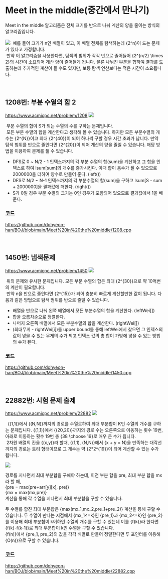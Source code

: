 # Meet in the middle(중간에서 만나기)

Meet in the middle 알고리즘은 전체 크기를 반으로 나눠 계산의 양을 줄이는 방식의 알고리즘입니다.<br><br>
![](2021-11-02-14-19-32.png)
&nbsp;예를 들어 크기가 n인 배열이 있고,
이 배열 전체를 탐색하는데 {2^n}이 드는 문제가 있다고 가정합니다.<br>
&nbsp;만약 이 알고리즘을 사용한다면, 탐색의 범위가 각각 반으로 줄어들어 {2^{n/2} \times 2}의 시간이 소요되어 계산 양이 줄어들게 됩니다. 물론 나눠진 부분을 합하여 결과를 도출하는데 추가적인 계산이 들 수도 있지만, 보통 탐색 연산보다는 적은 시간이 소요됩니다.
<br><br><br>

## 1208번: 부분 수열의 합 2
https://www.acmicpc.net/problem/1208
![](2021-11-02-14-41-08.png)

&nbsp;부분 수열의 합이 S가 되는 수열의 수를 구하는 문제입니다. <br>
&nbsp;모든 부분 수열의 합을 계산한다고 생각해 볼 수 있습니다. 하지만 모든 부분수열의 개수는 {2^{N}}이고 최대 {2^{40}}이 되어 하나씩 구할 경우 시간 초과가 납니다. 만약 탐색 범위를 반으로 줄인다면 {2^{20}}이 되어 계산의 양을 줄일 수 있습니다. 해당 방법을 이용하여 문제를 풀 수 있습니다.<br>

* DFS로 0 ~ N/2 - 1 인덱스까지의 각 부분 수열의 합(sum)을 계산하고 그 합을 인덱스로 하여 lsum[sum]의 개수를 증가시킨다. 이때 합이 음수가 될 수 있으므로 2000000을 더하여 양수로 만들어 준다. (left())
* DFS로 N/2 ~ N-1 인덱스까지의 각 부분수열의 합(sum)을 구하고 lsum[S - sum + 2000000]을 결과값에 더한다. (right())
* S가 0일 경우 부분 수열의 크기는 0인 경우가 포함되어 있으므로 결과값에서 1을 빼준다.

### 코드
https://github.com/dohyeon-han/BOJ/blob/main/Meet%20in%20the%20middle/1208.cpp
<br><br><br>

## 1450번: 냅색문제
https://www.acmicpc.net/problem/1450
![](2021-11-02-14-42-35.png)

&nbsp;위의 문제와 유사한 문제입니다. 모든 부분 수열의 합은 최대 {2^{30}}으로 약 10억번의 계산이 필요합니다.<br> &nbsp;만약 n을 반으로 줄인다면 {2^{15}}가 되어 충분히 빠르게 계산할만한 값이 됩니다. 다음과 같은 방법으로 탐색 범위를 반으로 줄일 수 있습니다.<br>

* 배열을 반으로 나눠 왼쪽 배열에서 모든 부분수열의 합을 계산한다. (leftWei[])
* 합을 오름차순으로 정렬한다.
* 나머지 오른쪽 배열에서 모든 부분수열의 합을 계산한다. (rightWei[])
* (최대무게 - rightWei[i])를 upper bound를 통해 leftWei에서 찾으면 그 인덱스의 값이 넣을 수 있는 무게의 수가 되고 인덱스 값의 총 합이 가방에 넣을 수 있는 방법의 수가 된다.


### 코드
https://github.com/dohyeon-han/BOJ/blob/main/Meet%20in%20the%20middle/1450.cpp
<br><br><br>

## 22882번: 시험 문제 출제
https://www.acmicpc.net/problem/22882
![](2021-11-02-14-45-32.png)

&nbsp; {(1,1)}에서 {(N,N)}까지의 경로를 수열로하여 최대 부분합이 K인 수열의 개수를 구하는 문제입니다.
{(1,1)}에서 {(20,20)}까지의 경로 수는 오른쪽으로 이동하는 횟수 19번, 아래로 이동하는 횟수 19번 총 {38 \choose 19}로 매우 큰 수가 됩니다.<br>
&nbsp;2차원 배열의 칸을 {(x,y)}라 할때, {(1,1), (N,N)}에서 {x + y = N}을 만족하는 대각선까지의 경로는 트리 형태이므로 그 개수는 약 {2*2^{19}}이 되어 계산할 수 있는 수가 됩니다.

 ![](2021-11-02-18-35-44.png)

경로를 지나면서 최대 부분합을 구해야 하는데, 이전 부분 합을 pre, 최대 부분 합을 mx라 할 때,<br>
{pre = max(pre+arr[y][x], pre)}<br>
{mx = max(mx,pre)}<br>
계산을 통해 각 수열을 지나면서 최대 부분합을 구할 수 있습니다.<br>

두 수열를 합친 최대 부분합은 {max(mx_1,mx_2,pre_1+pre_2)} 계산을 통해 구할 수 있습니다.
두 수열이 만나는 지점에서 {mx_1<=k}인 {pre_1}과 {mx_2<=k}인 {pre_2}를 이용해
최대 부분합이 k이하인 수열의 개수를 구할 수 있는데 이를 {f(k)}라 한다면
{f(k)-f(k-1)}로 최대 부분합이 k인 수열을 구할 수 있습니다.<br>
{f(n)}에서 {pre_1, pre_2}의 값을 각각 배열로 만들어 정렬한다면 투 포인터를 이용해 {O(n)}으로 구할 수 있습니다.

### 코드
https://github.com/dohyeon-han/BOJ/blob/main/Meet%20in%20the%20middle/22882.cpp







